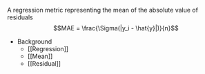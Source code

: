 A regression metric representing the mean of the absolute value of residuals
$$MAE = \frac{\Sigma(|y_i - \hat{y}|)}{n}$$
- Background
	- [[Regression]]
	- [[Mean]]
	- [[Residual]]